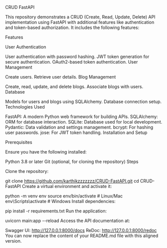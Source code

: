 

CRUD FastAPI

This repository demonstrates a CRUD (Create, Read, Update, Delete) API implementation using FastAPI with additional features like authentication and token-based authorization. It includes the following features:

Features

User Authentication

User authentication with password hashing.
JWT token generation for secure authentication.
OAuth2-based token authentication.
User Management

Create users.
Retrieve user details.
Blog Management

Create, read, update, and delete blogs.
Associate blogs with users.
Database

Models for users and blogs using SQLAlchemy.
Database connection setup.
Technologies Used

FastAPI: A modern Python web framework for building APIs.
SQLAlchemy: ORM for database interaction.
SQLite: Database used for local development.
Pydantic: Data validation and settings management.
bcrypt: For hashing user passwords.
jose: For JWT token handling.
Installation and Setup

Prerequisites

Ensure you have the following installed:

Python 3.8 or later
Git (optional, for cloning the repository)
Steps

Clone the repository:

git clone https://github.com/karthikzzzzzzz/CRUD-FastAPI.git
cd CRUD-FastAPI
Create a virtual environment and activate it:

python -m venv env
source env/bin/activate  # Linux/Mac
env\Scripts\activate     # Windows
Install dependencies:

pip install -r requirements.txt
Run the application:

uvicorn main:app --reload
Access the API documentation at:

Swagger UI: http://127.0.0.1:8000/docs
ReDoc: http://127.0.0.1:8000/redoc
You can now replace the content of your README.md file with this aligned version.
